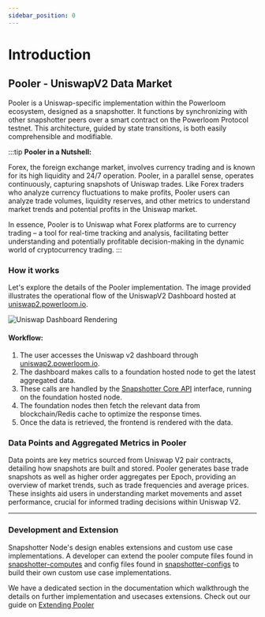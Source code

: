```yaml
---
sidebar_position: 0
---
```


# Introduction

## Pooler - UniswapV2 Data Market

Pooler is a Uniswap-specific implementation within the Powerloom ecosystem, designed as a snapshotter. It functions by synchronizing with other snapshotter peers over a smart contract on the Powerloom Protocol testnet. This architecture, guided by state transitions, is both easily comprehensible and modifiable.

:::tip
**Pooler in a Nutshell:**

Forex, the foreign exchange market, involves currency trading and is known for its high liquidity and 24/7 operation. Pooler, in a parallel sense, operates continuously, capturing snapshots of Uniswap trades. Like Forex traders who analyze currency fluctuations to make profits, Pooler users can analyze trade volumes, liquidity reserves, and other metrics to understand market trends and potential profits in the Uniswap market.

In essence, Pooler is to Uniswap what Forex platforms are to currency trading – a tool for real-time tracking and analysis, facilitating better understanding and potentially profitable decision-making in the dynamic world of cryptocurrency trading.
:::


### How it works
Let's explore the details of the Pooler implementation. The image provided illustrates the operational flow of the UniswapV2 Dashboard hosted at [uniswap2.powerloom.io](https://uniswap2.powerloom.io).

![Uniswap Dashboard Rendering](/images/dashboard-rendering.png)


#### Workflow: 
1. The user accesses the Uniswap v2 dashboard through [uniswap2.powerloom.io](https://uniswap2.powerloom.io).
2. The dashboard makes calls to a foundation hosted node to get the latest aggregated data.
3. These calls are handled by the [Snapshotter Core API](/docs/category/snapshotter-core-api) interface, running on the foundation hosted node.
4. The foundation nodes then fetch the relevant data from blockchain/Redis cache to optimize the response times.
5. Once the data is retrieved, the frontend is rendered with the data.


### Data Points and Aggregated Metrics in Pooler

Data points are key metrics sourced from Uniswap V2 pair contracts, detailing how snapshots are built and stored. Pooler generates base trade snapshots as well as higher order aggregates per Epoch, providing an overview of market trends, such as trade frequencies and average prices. These insights aid users in understanding market movements and asset performance, crucial for informed trading decisions within Uniswap V2.

---

### Development and Extension

Snapshotter Node's design enables extensions and custom use case implementations. A developer can extend the pooler compute files found in [snapshotter-computes](https://github.com/PowerLoom/snapshotter-computes/tree/eth_uniswapv2) and config files found in [snapshotter-configs](https://github.com/PowerLoom/snapshotter-configs/tree/eth_uniswapv2) to build their own custom use case implementations.

We have a dedicated section in the documentation which walkthrough the details on further implementation and usecases extensions.
Check out our guide on [Extending Pooler](/docs/build-with-powerloom/use-cases/building-new-usecase/extending-uniswapv2-dashboard)
